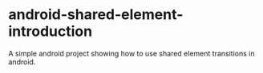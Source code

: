 # android-shared-element-introduction

A simple android project showing how to use shared element transitions in android.
